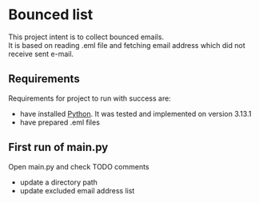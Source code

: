 # Bounced list
This project intent is to collect bounced emails. <br>
It is based on reading .eml file and fetching email address which did not receive sent e-mail.

## Requirements
Requirements for project to run with success are:
- have installed [Python](https://www.python.org/downloads/). It was tested and implemented on version 3.13.1
- have prepared .eml files

## First run of main.py
Open main.py and check TODO comments
  -  update a directory path
  -  update excluded email address list
